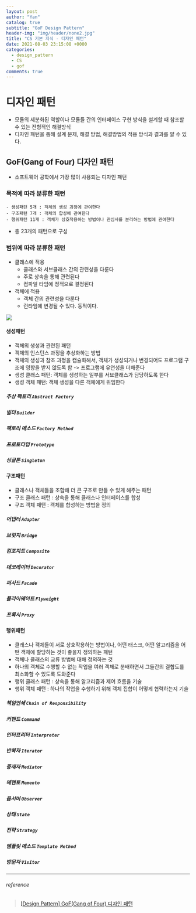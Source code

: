 ```yaml
---
layout: post
author: "Yan"
catalog: true
subtitle: "GoF Design Pattern"
header-img: "img/header/none2.jpg"
title: "CS 기본 지식 - 디자인 패턴"
date: 2021-08-03 23:15:08 +0000
categories:
  - design_pattern
  - CS
  - gof
comments: true
---
```


# 디자인 패턴

- 모듈의 세분화된 역할이나 모듈들 간의 인터페이스 구현 방식을 설계할 때 참조할 수 있는 전형적인 해결방식
- 디자인 패턴을 통해 설계 문제, 해결 방법, 해결방법의 적용 방식과 결과를 알 수 있다.

## GoF(Gang of Four) 디자인 패턴

- 소프트웨어 공학에서 가장 많이 사용되는 디자인 패턴

### 목적에 따라 분류한 패턴
    - 생성패턴 5개 : 객체의 생성 과정에 관여한다
    - 구조패턴 7개 : 객체의 합성에 관여한다
    - 행위패턴 11개 : 객체가 상호작용하는 방법이나 관심사를 분리하는 방법에 관여한다
- 총 23개의 패턴으로 구성

### 범위에 따라 분류한 패턴
- 클래스에 적용
    - 클래스와 서브클래스 간의 관련성을 다룬다
    - 주로 상속을 통해 관련된다
    - 컴파일 타임에 정적으로 결정된다
- 객체에 적용
    - 객체 간의 관련성을 다룬다
    - 런타임에 변경될 수 있다. 동적이다.

![](https://circle.visual-paradigm.com/wp-content/uploads/2017/08/GoF-Design-Patterns-Catalog.png)

#### 생성패턴

- 객체의 생성과 관련된 패턴
- 객체의 인스턴스 과정을 추상화하는 방법
- 객체의 생성과 참조 과정을 캡슐화해서, 객체가 생성되거나 변경되어도 프로그램 구조에 영향을 받지 않도록 함 -> 프로그램에 유연성을 더해준다
- 생성 클래스 패턴: 객체를 생성하는 일부를 서브클래스가 담당하도록 한다
- 생성 객체 패턴: 객체 생성을 다른 객체에게 위임한다

##### 추상 팩토리 `Abstract Factory`
##### 빌더 `Builder`
##### 팩토리 메소드 `Factory Method`
##### 프로토타입 `Prototype`
##### 싱글톤 `Singleton`

#### 구조패턴

- 클래스나 객체들을 조합해 더 큰 구조로 만들 수 있게 해주는 패턴
- 구조 클래스 패턴 : 상속을 통해 클래스나 인터페이스를 합성
- 구조 객체 패턴 : 객체를 합성하는 방법을 정의

##### 어댑터 `Adapter`
##### 브릿지 `Bridge`
##### 컴포지트 `Composite`
##### 데코레이터 `Decorator`
##### 퍼사드 `Facade`
##### 플라이웨이트 `Flyweight`
##### 프록시 `Proxy`

#### 행위패턴

- 클래스나 객체들이 서로 상호작용하는 방법이나, 어떤 태스크, 어떤 알고리즘을 어떤 객체에 할당하는 것이 좋을지 정의하는 패턴
- 객체나 클래스의 교류 방법에 대해 정의하는 것
- 하나의 객체로 수행할 수 없는 작업을 여러 객체로 분배하면서 그들간의 결합도를 최소화할 수 있도록 도와준다
- 행위 클래스 패턴 : 상속을 통해 알고리즘과 제어 흐름을 기술
- 행위 객체 패턴 : 하나의 작업을 수행하기 위해 객체 집합이 어떻게 협력하는지 기술

##### 책임연쇄 `Chain of Responsibility`
##### 커맨드 `Command`
##### 인터프리터 `Interpreter`
##### 반복자 `Iterator`
##### 중재자 `Mediator`
##### 메멘토 `Memento`
##### 옵서버 `Observer`
##### 상태 `State`
##### 전략 `Strategy`
##### 템플릿 메소드 `Template Method`
##### 방문자 `Visitor`

---
###### reference 
> [[Design Pattern] GoF(Gang of Four) 디자인 패턴](https://4z7l.github.io/2020/12/25/design_pattern_GoF.html)
